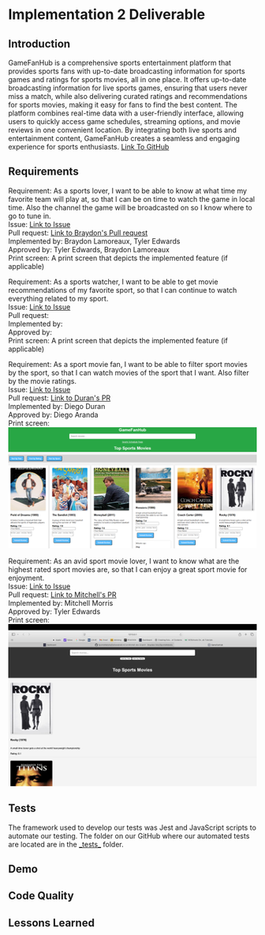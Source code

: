 # Implementation 2 Deliverable

## Introduction
GameFanHub is a comprehensive sports entertainment platform that provides sports fans with up-to-date broadcasting information for sports games and ratings for sports movies, all in one place. It offers up-to-date broadcasting information for live sports games, ensuring that users never miss a match, while also delivering curated ratings and recommendations for sports movies, making it easy for fans to find the best content. The platform combines real-time data with a user-friendly interface, allowing users to quickly access game schedules, streaming options, and movie reviews in one convenient location. By integrating both live sports and entertainment content, GameFanHub creates a seamless and engaging experience for sports enthusiasts. [Link To GitHub](https://github.com/Braydew-NAU/SportsWebsite)

## Requirements

Requirement: As a sports lover, I want to be able to know at what time my favorite team will play at, so that I can be on time to watch the game in local time. Also the channel the game will be broadcasted on so I know where to go to tune in.
<br>
Issue: [Link to Issue](https://github.com/Braydew-NAU/SportsWebsite/issues/27)
<br>
Pull request: [Link to Braydon's Pull request](https://github.com/Braydew-NAU/SportsWebsite/pull/83)
<br>
Implemented by: Braydon Lamoreaux, Tyler Edwards
<br>
Approved by: Tyler Edwards, Braydon Lamoreaux
<br>
Print screen: A print screen that depicts the implemented feature (if applicable)

Requirement: As a sports watcher, I want to be able to get movie recommendations of my favorite sport, so that I can continue to watch everything related to my sport.
<br>
Issue: [Link to Issue](https://github.com/Braydew-NAU/SportsWebsite/issues/26)
<br>
Pull request: 
<br>
Implemented by: 
<br>
Approved by:
<br>
Print screen: A print screen that depicts the implemented feature (if applicable)

Requirement: As a sport movie fan, I want to be able to filter sport movies by the sport, so that I can watch movies of the sport that I want. Also filter by the movie ratings.
<br>
Issue: [Link to Issue](https://github.com/Braydew-NAU/SportsWebsite/issues/25)
<br>
Pull request: [Link to Duran's PR](https://github.com/Braydew-NAU/SportsWebsite/pull/84)
<br>
Implemented by: Diego Duran
<br>
Approved by: Diego Aranda
<br>
Print screen: ![Filter by Sport](DeliverableImages/Filter_Sport.png)

Requirement: As an avid sport movie lover, I want to know what are the highest rated sport movies are, so that I can enjoy a great sport movie for enjoyment.
<br>
Issue: [Link to Issue](https://github.com/Braydew-NAU/SportsWebsite/issues/12)
<br>
Pull request: [Link to Mitchell's PR](https://github.com/Braydew-NAU/SportsWebsite/pull/75)
<br>
Implemented by: Mitchell Morris
<br>
Approved by: Tyler Edwards
<br>
Print screen: ![Sorting Buttons](DeliverableImages/SortingButtons.png)

## Tests
The framework used to develop our tests was Jest and JavaScript scripts to automate our testing. The folder on our GitHub where our automated tests are located are in the [\_tests_](https://github.com/Braydew-NAU/SportsWebsite/tree/main/_tests_) folder.

## Demo

## Code Quality

## Lessons Learned
